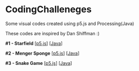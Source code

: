 # CodingChalleneges
Some visual codes created using p5.js and Processing(Java)

These codes are inspired by Dan Shiffman :)


**#1 - Starfield** [[p5.js](https://github.com/siddhantjain07/CodingChalleneges/tree/master/StarFeild)] [[Java](https://github.com/siddhantjain07/CodingChalleneges/tree/master/StarField_Java)]

**#2 - Menger Sponge** [[p5.js](https://github.com/siddhantjain07/CodingChalleneges/tree/master/Menger%20Sponge/Menger_Sponge_)] [[Java](https://github.com/siddhantjain07/CodingChalleneges/tree/master/Menger%20Sponge/Menger_Sponge_Java)]

**#3 - Snake Game** [[p5.js](https://github.com/siddhantjain07/CodingChalleneges/tree/master/SnakeGame)] [[Java](https://github.com/siddhantjain07/CodingChalleneges/tree/master/SnakeJava)]

